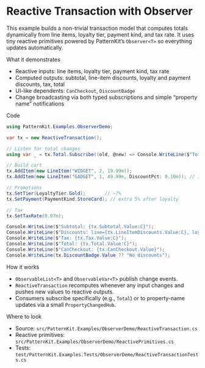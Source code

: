 # Reactive Transaction with Observer

This example builds a non-trivial transaction model that computes totals dynamically from line items, loyalty tier, payment kind, and tax rate.
It uses tiny reactive primitives powered by PatternKit’s `Observer<T>` so everything updates automatically.

What it demonstrates
- Reactive inputs: line items, loyalty tier, payment kind, tax rate
- Computed outputs: subtotal, line-item discounts, loyalty and payment discounts, tax, total
- UI-like dependents: `CanCheckout`, `DiscountBadge`
- Change broadcasting via both typed subscriptions and simple “property name” notifications

Code
```csharp
using PatternKit.Examples.ObserverDemo;

var tx = new ReactiveTransaction();

// Listen for total changes
using var _ = tx.Total.Subscribe((old, @new) => Console.WriteLine($"Total: {old:C} -> {@new:C}"));

// Build cart
tx.AddItem(new LineItem("WIDGET", 2, 19.99m));
tx.AddItem(new LineItem("GADGET", 1, 49.99m, DiscountPct: 0.10m)); // 10% line discount

// Promotions
tx.SetTier(LoyaltyTier.Gold);       // ~7%
tx.SetPayment(PaymentKind.StoreCard); // extra 5% after loyalty

// Tax
tx.SetTaxRate(0.07m);

Console.WriteLine($"Subtotal: {tx.Subtotal.Value:C}");
Console.WriteLine($"Discounts: line={tx.LineItemDiscounts.Value:C}, loyalty={tx.LoyaltyDiscount.Value:C}, pay={tx.PaymentDiscount.Value:C}");
Console.WriteLine($"Tax: {tx.Tax.Value:C}");
Console.WriteLine($"Total: {tx.Total.Value:C}");
Console.WriteLine($"CanCheckout: {tx.CanCheckout.Value}");
Console.WriteLine(tx.DiscountBadge.Value ?? "No discounts");
```

How it works
- `ObservableList<T>` and `ObservableVar<T>` publish change events.
- `ReactiveTransaction` recomputes whenever any input changes and pushes new values to reactive outputs.
- Consumers subscribe specifically (e.g., `Total`) or to property-name updates via a small `PropertyChangedHub`.

Where to look
- Source: `src/PatternKit.Examples/ObserverDemo/ReactiveTransaction.cs`
- Reactive primitives: `src/PatternKit.Examples/ObserverDemo/ReactivePrimitives.cs`
- Tests: `test/PatternKit.Examples.Tests/ObserverDemo/ReactiveTransactionTests.cs`

